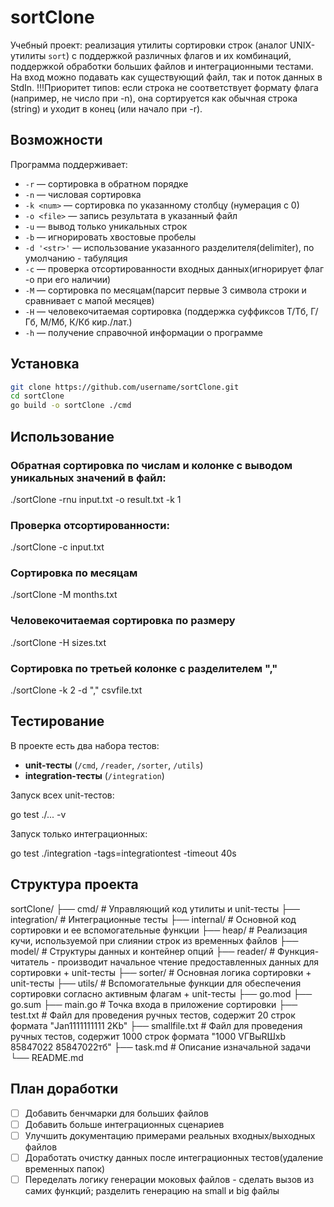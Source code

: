 # sortClone

Учебный проект: реализация утилиты сортировки строк (аналог UNIX-утилиты `sort`) с поддержкой различных флагов и их комбинаций, поддержкой обработки больших файлов и интеграционными тестами.
На вход можно подавать как существующий файл, так и поток данных в StdIn.
!!!Приоритет типов: если строка не соответствует формату флага (например, не число при -n), она сортируется как обычная строка (string) и уходит в конец (или начало при -r).

## Возможности

Программа поддерживает:

- `-r` — сортировка в обратном порядке  
- `-n` — числовая сортировка  
- `-k <num>` — сортировка по указанному столбцу (нумерация с 0)  
- `-o <file>` — запись результата в указанный файл  
- `-u` — вывод только уникальных строк  
- `-b` — игнорировать хвостовые пробелы  
- `-d '<str>'` — использование указанного разделителя(delimiter), по умолчанию - табуляция
- `-c` — проверка отсортированности входных данных(игнорирует флаг -o при его наличии)  
- `-M` — сортировка по месяцам(парсит первые 3 символа строки и сравнивает с мапой месяцев)  
- `-H` — человекочитаемая сортировка (поддержка суффиксов T/Тб, Г/Гб, М/Мб, К/Кб кир./лат.)  
- `-h` — получение справочной информации о программе  


## Установка

```bash
git clone https://github.com/username/sortClone.git
cd sortClone
go build -o sortClone ./cmd
```

## Использование

### Обратная сортировка по числам и колонке с выводом уникальных значений в файл:

./sortClone -rnu input.txt -o result.txt -k 1

### Проверка отсортированности:

./sortClone -c input.txt

### Сортировка по месяцам
./sortClone -M months.txt

### Человекочитаемая сортировка по размеру
./sortClone -H sizes.txt

### Сортировка по третьей колонке с разделителем ","
./sortClone -k 2 -d "," csvfile.txt


## Тестирование

В проекте есть два набора тестов:

- **unit-тесты** (`/cmd`, `/reader`, `/sorter`, `/utils`)  
- **integration-тесты** (`/integration`)  

Запуск всех unit-тестов:

go test ./... -v

Запуск только интеграционных:

go test ./integration -tags=integrationtest -timeout 40s


## Структура проекта

sortClone/
├── cmd/              # Управляющий код утилиты и unit-тесты
├── integration/      # Интеграционные тесты
├── internal/         # Основной код сортировки и ее вспомогательные функции
    ├── heap/         # Реализация кучи, используемой при слиянии строк из временных файлов
    ├── model/        # Структуры данных и контейнер опций
    ├── reader/       # Функция-читатель - производит начальное чтение предоставленных данных для сортировки + unit-тесты
    ├── sorter/       # Основная логика сортировки + unit-тесты
    ├── utils/        # Вспомогательные функции для обеспечения сортировки согласно активным флагам + unit-тесты
├── go.mod
├── go.sum
├── main.go           # Точка входа в приложение сортировки
├── test.txt          # Файл для проведения ручных тестов, содержит 20 строк формата "Jan1111111111	2Kb"
├── smallfile.txt     # Файл для проведения ручных тестов, содержит 1000 строк формата "1000	VГВыRШxb	85847022	85847022тб"
├── task.md           # Описание изначальной задачи
└── README.md


## План доработки

- [ ] Добавить бенчмарки для больших файлов   
- [ ] Добавить больше интеграционных сценариев  
- [ ] Улучшить документацию примерами реальных входных/выходных файлов
- [ ] Доработать очистку данных после интеграционных тестов(удаление временных папок)
- [ ] Переделать логику генерации моковых файлов - сделать вызов из самих функций; разделить генерацию на small и big файлы
